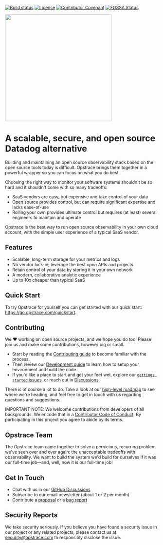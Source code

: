 
<!-- markdownlint-disable MD041 -->
<!-- markdownlint-disable MD033 -->

[![Build status](https://badge.buildkite.com/df9e995b3a5e4b0bebce8b432b0bf48b092fd261b7017b65c1.svg?branch=main)](https://buildkite.com/opstrace/opstrace)
[![License](https://img.shields.io/github/license/opstrace/opstracestyle=flat-square&logo=appveyor)](https://github.com/opstrace/opstrace/blob/main/LICENSE)
[![Contributor Covenant](https://img.shields.io/badge/Contributor%20Covenant-v2.0%20adopted-ff69b4.svg)](CODE_OF_CONDUCT.md)
[![FOSSA Status](https://app.fossa.com/api/projects/git%2Bgithub.com%2Fopstrace%2Fopstrace.svg?type=shield)](https://app.fossa.com/projects/git%2Bgithub.com%2Fopstrace%2Fopstrace?ref=badge_shield&style=social)

<img src="https://user-images.githubusercontent.com/19239758/97793010-00161b00-1ba3-11eb-949b-e62eae6fdb9c.png" width="350">

# A scalable, secure, and open source Datadog alternative

Building and maintaining an open source observability stack based on the open source tools today is difficult.
Opstrace brings them together in a powerful wrapper so you can focus on what you do best.

Choosing the right way to monitor your software systems shouldn't be so hard and it shouldn't come with so many tradeoffs:

* SaaS vendors are easy, but expensive and take control of your data
* Open source provides control, but can require significant expertise and lacks ease-of-use
* Rolling your own provides ultimate control but requires (at least) several engineers to maintain and operate

Opstrace is the best way to run open source observability in your own cloud account, with the simple user experience of a typical SaaS vendor.

## Features

<!-- This list can either be 3, 5 or 6 items long. -->

* Scalable, long-term storage for your metrics and logs
* No vendor lock-in; leverage the best _open_ APIs and projects
* Retain control of your data by storing it in your own network
* A modern, collaborative analytic experience
* Up to 10x cheaper than typical SaaS

## Quick Start

To try Opstrace for yourself you can get started with our quick start: <https://go.opstrace.com/quickstart>.

## Contributing

We :heart: working on open source projects, and we hope you do too.
Please join us and make some contributions, however big or small.

* Start by reading the [Contributing guide](./CONTRIBUTING.md) to become familiar with the process.
* Then review our [Development guide](./docs/guides/contributor/setting-up-your-dev-env.md) to learn how to setup your environment and build the code.
* If you'd like a place to start and get your feet wet, explore our [`gettings started` issues](https://github.com/opstrace/opstrace/labels/getting-started), or reach out in [Discussions](https://go.opstrace.com/community).

There is of course a lot to do.
Take a look at our [high-level roadmap](./docs/references/roadmap.md) to see where we're heading, and feel free to get in touch with us regarding questions and suggestions.

IMPORTANT NOTE: We welcome contributions from developers of all backgrounds. We encode that in a [Contributor Code of Conduct](CODE_OF_CONDUCT.md).
By participating in this project you agree to abide by its terms.

## Opstrace Team

The Opstrace team came together to solve a pernicious, recurring problem we've seen over and over again: the unacceptable tradeoffs with observability.
We want to build the system we'd build for ourselves if it was our full-time job—and, well, now it is our full-time job!

## Get In Touch

* Chat with us in our [GitHub Discussions](https://go.opstrace.com/community)
* Subscribe to our email newsletter (about 1 or 2 per month)
* Contribute a [proposal](https://github.com/opstrace/opstrace/issues/new?assignees=&labels=proposal&template=2-proposal.md&title=) or a [bug report](https://github.com/opstrace/opstrace/issues/new?assignees=&labels=bug&template=bug_report.md&title=)

## Security Reports

We take security seriously.
If you believe you have found a security issue in our project or any related projects, please contact us at <security@opstrace.com> to responsibly disclose the issue.
